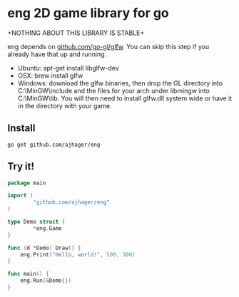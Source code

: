 eng 2D game library for go
===

+NOTHING ABOUT THIS LIBRARY IS STABLE+

eng depends on [github.com/go-gl/glfw](http://github.com/go-gl/glfw). You can skip this step if you already have that up and running.
* Ubuntu: apt-get install libglfw-dev
* OSX: brew install glfw
* Windows: download the glfw binaries, then drop the GL directory into C:\MinGW\include and the files for your arch under libmingw into C:\MinGW\lib. You will then need to install glfw.dll system wide or have it in the directory with your game.

Install
-------
`go get github.com/ajhager/eng`

Try it!
-------
```go
package main

import (
        "github.com/ajhager/eng"
)

type Demo struct {
     	*eng.Game
}

func (d *Demo) Draw() {
	eng.Print("Hello, world!", 500, 300)
}

func main() {
	eng.Run(&Demo{})
}
```

